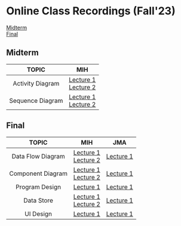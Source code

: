 # Online Class Recordings (Fall'23)

[Midterm](##Midterm) <br/>
[Final](##Final)


## Midterm 
| TOPIC | MIH |
| :--------------:| :--------------: |
| Activity Diagram | [Lecture 1]( https://youtu.be/slRVWzhjnS0) <br/> [Lecture 2]( https://youtu.be/DyjN40CVMEo) |
| Sequence Diagram | [Lecture 1](https://youtu.be/JbVdCtboXF4) <br/> [Lecture 2](https://youtu.be/WoQnWuWzwO4) | 
## Final 

|    TOPIC   |    MIH                        |    JMA                        |
|:--------------:|:----------------------------------:|:----------------------------------:|
|     Data Flow Diagram      |               [Lecture 1](https://youtu.be/pNz8w8Cm-xM?si=Gd58R39dX1mhXkyx)  <br/>  [Lecture 2](https://www.youtube.com/watch?v=jnx2kwWonCI)             |          [Lecture 1](https://youtu.be/n2c6zf3BAwU)                 |
|     Component Diagram     |               [Lecture 1](https://www.youtube.com/watch?v=Q0YUI7uleS0)    <br/> [Lecture 2](https://www.youtube.com/watch?v=9know5cyDKU)           |               [Lecture 1](https://youtu.be/24_Ttfb1XPU)                 |
|     Program Design     |              [Lecture 1](https://www.youtube.com/watch?v=XkEFXzp5d7I)                 |               [Lecture 1]( https://youtu.be/PNdRSr89FD8)                 |
|     Data Store      |                [Lecture 1](https://www.youtube.com/watch?v=KF6oKXtO1-o)    <br/> [Lecture 2](https://youtu.be/EQ-M00dHk2Q?feature=shared)                 |               [Lecture 1]()                 |
|     UI Design     |              [Lecture 1](https://youtu.be/iTSjzZ-A3dA?feature=shared)                 |               [Lecture 1]()                 |
